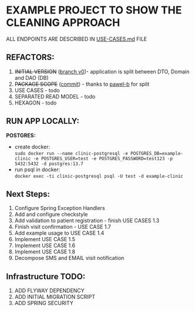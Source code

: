 # EXAMPLE PROJECT TO SHOW THE CLEANING APPROACH

ALL ENDPOINTS ARE DESCRIBED IN [USE-CASES.md](USE-CASES.md) FILE

## REFACTORS:

1. ~~INITIAL VERSION~~ ([branch v0](https://github.com/Klukov/example-clinic/tree/v0-initialVersion))- application is
   split
   between DTO, Domain and DAO (DB)
2. ~~PACKAGE
   SCOPE~~ ([commit](https://github.com/Klukov/example-clinic/commit/4fe9c00106b5b71378dd3ab660caff38f870f7a9)) -
   thanks to [pawel-b](https://github.com/pawel-b) for split
3. USE CASES - todo
4. SEPARATED READ MODEL - todo
5. HEXAGON - todo

## RUN APP LOCALLY:

**POSTGRES:** <br />
* create docker:  
  `sudo docker run --name clinic-postgresql -e POSTGRES_DB=example-clinic -e POSTGRES_USER=test -e POSTGRES_PASSWORD=test123 -p 5432:5432 -d postgres:13.7`
* run psql in docker:  
  `docker exec -ti clinic-postgresql psql -U test -d example-clinic`

## Next Steps:

1. Configure Spring Exception Handlers
2. Add and configure checkstyle
3. Add validation to patient registration - finish USE CASES 1.3
4. Finish visit confirmation - USE CASE 1.7
5. Add example usage to USE CASE 1.4
6. Implement USE CASE 1.5
7. Implement USE CASE 1.6
8. Implement USE CASE 1.8
9. Decompose SMS and EMAIL visit notification

## Infrastructure TODO:

1. ADD FLYWAY DEPENDENCY
2. ADD INITIAL MIGRATION SCRIPT
3. ADD SPRING SECURITY

